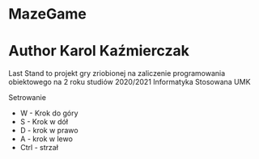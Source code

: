 # MazeGame
# Author Karol Kaźmierczak

Last Stand to projekt gry zriobionej na zaliczenie programowania obiektowego na 2 roku studiów
2020/2021 Informatyka Stosowana UMK

Setrowanie
- W - Krok do góry
- S - Krok w dół
- D - krok w prawo
- A - krok w lewo
- Ctrl - strzał
